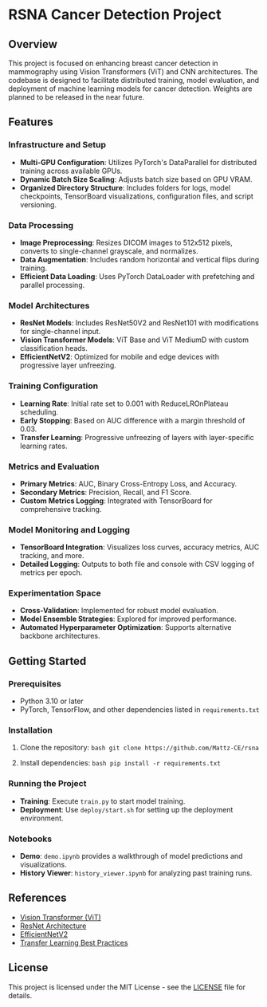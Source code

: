 # RSNA Cancer Detection Project

## Overview

This project is focused on enhancing breast cancer detection in mammography using Vision Transformers (ViT) and CNN architectures. The codebase is designed to facilitate distributed training, model evaluation, and deployment of machine learning models for cancer detection. Weights are planned to be released in the near future.

## Features

### Infrastructure and Setup

- **Multi-GPU Configuration**: Utilizes PyTorch's DataParallel for distributed training across available GPUs.
- **Dynamic Batch Size Scaling**: Adjusts batch size based on GPU VRAM.
- **Organized Directory Structure**: Includes folders for logs, model checkpoints, TensorBoard visualizations, configuration files, and script versioning.

### Data Processing

- **Image Preprocessing**: Resizes DICOM images to 512x512 pixels, converts to single-channel grayscale, and normalizes.
- **Data Augmentation**: Includes random horizontal and vertical flips during training.
- **Efficient Data Loading**: Uses PyTorch DataLoader with prefetching and parallel processing.

### Model Architectures

- **ResNet Models**: Includes ResNet50V2 and ResNet101 with modifications for single-channel input.
- **Vision Transformer Models**: ViT Base and ViT MediumD with custom classification heads.
- **EfficientNetV2**: Optimized for mobile and edge devices with progressive layer unfreezing.

### Training Configuration

- **Learning Rate**: Initial rate set to 0.001 with ReduceLROnPlateau scheduling.
- **Early Stopping**: Based on AUC difference with a margin threshold of 0.03.
- **Transfer Learning**: Progressive unfreezing of layers with layer-specific learning rates.

### Metrics and Evaluation

- **Primary Metrics**: AUC, Binary Cross-Entropy Loss, and Accuracy.
- **Secondary Metrics**: Precision, Recall, and F1 Score.
- **Custom Metrics Logging**: Integrated with TensorBoard for comprehensive tracking.

### Model Monitoring and Logging

- **TensorBoard Integration**: Visualizes loss curves, accuracy metrics, AUC tracking, and more.
- **Detailed Logging**: Outputs to both file and console with CSV logging of metrics per epoch.

### Experimentation Space

- **Cross-Validation**: Implemented for robust model evaluation.
- **Model Ensemble Strategies**: Explored for improved performance.
- **Automated Hyperparameter Optimization**: Supports alternative backbone architectures.

## Getting Started

### Prerequisites

- Python 3.10 or later
- PyTorch, TensorFlow, and other dependencies listed in `requirements.txt`

### Installation

1. Clone the repository:   ```bash
   git clone https://github.com/Mattz-CE/rsna   ```

2. Install dependencies:   ```bash
   pip install -r requirements.txt   ```

### Running the Project

- **Training**: Execute `train.py` to start model training.
- **Deployment**: Use `deploy/start.sh` for setting up the deployment environment.

### Notebooks

- **Demo**: `demo.ipynb` provides a walkthrough of model predictions and visualizations.
- **History Viewer**: `history_viewer.ipynb` for analyzing past training runs.

## References

- [Vision Transformer (ViT)](https://arxiv.org/abs/2010.11929)
- [ResNet Architecture](https://arxiv.org/abs/1512.03385)
- [EfficientNetV2](https://arxiv.org/abs/1905.11946)
- [Transfer Learning Best Practices](https://arxiv.org/abs/1911.02685)

## License

This project is licensed under the MIT License - see the [LICENSE](LICENSE) file for details.
